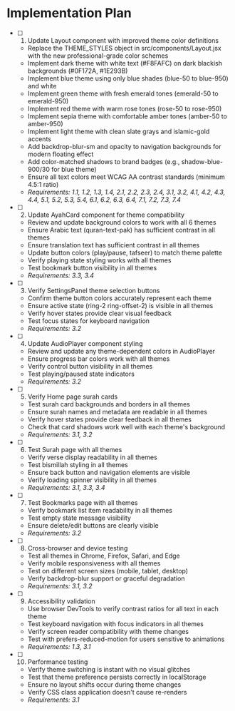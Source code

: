 # Implementation Plan

- [ ] 1. Update Layout component with improved theme color definitions
  - Replace the THEME_STYLES object in src/components/Layout.jsx with the new professional-grade color schemes
  - Implement dark theme with white text (#F8FAFC) on dark blackish backgrounds (#0F172A, #1E293B)
  - Implement blue theme using only blue shades (blue-50 to blue-950) and white
  - Implement green theme with fresh emerald tones (emerald-50 to emerald-950)
  - Implement red theme with warm rose tones (rose-50 to rose-950)
  - Implement sepia theme with comfortable amber tones (amber-50 to amber-950)
  - Implement light theme with clean slate grays and islamic-gold accents
  - Add backdrop-blur-sm and opacity to navigation backgrounds for modern floating effect
  - Add color-matched shadows to brand badges (e.g., shadow-blue-900/30 for blue theme)
  - Ensure all text colors meet WCAG AA contrast standards (minimum 4.5:1 ratio)
  - _Requirements: 1.1, 1.2, 1.3, 1.4, 2.1, 2.2, 2.3, 2.4, 3.1, 3.2, 4.1, 4.2, 4.3, 4.4, 5.1, 5.2, 5.3, 5.4, 6.1, 6.2, 6.3, 6.4, 7.1, 7.2, 7.3, 7.4_

- [ ] 2. Update AyahCard component for theme compatibility
  - Review and update background colors to work with all 6 themes
  - Ensure Arabic text (quran-text-pak) has sufficient contrast in all themes
  - Ensure translation text has sufficient contrast in all themes
  - Update button colors (play/pause, tafseer) to match theme palette
  - Verify playing state styling works with all themes
  - Test bookmark button visibility in all themes
  - _Requirements: 3.3, 3.4_

- [ ] 3. Verify SettingsPanel theme selection buttons
  - Confirm theme button colors accurately represent each theme
  - Ensure active state (ring-2 ring-offset-2) is visible in all themes
  - Verify hover states provide clear visual feedback
  - Test focus states for keyboard navigation
  - _Requirements: 3.2_

- [ ] 4. Update AudioPlayer component styling
  - Review and update any theme-dependent colors in AudioPlayer
  - Ensure progress bar colors work with all themes
  - Verify control button visibility in all themes
  - Test playing/paused state indicators
  - _Requirements: 3.2_

- [ ] 5. Verify Home page surah cards
  - Test surah card backgrounds and borders in all themes
  - Ensure surah names and metadata are readable in all themes
  - Verify hover states provide clear feedback in all themes
  - Check that card shadows work well with each theme's background
  - _Requirements: 3.1, 3.2_

- [ ] 6. Test Surah page with all themes
  - Verify verse display readability in all themes
  - Test bismillah styling in all themes
  - Ensure back button and navigation elements are visible
  - Verify loading spinner visibility in all themes
  - _Requirements: 3.1, 3.3, 3.4_

- [ ] 7. Test Bookmarks page with all themes
  - Verify bookmark list item readability in all themes
  - Test empty state message visibility
  - Ensure delete/edit buttons are clearly visible
  - _Requirements: 3.2_

- [ ] 8. Cross-browser and device testing
  - Test all themes in Chrome, Firefox, Safari, and Edge
  - Verify mobile responsiveness with all themes
  - Test on different screen sizes (mobile, tablet, desktop)
  - Verify backdrop-blur support or graceful degradation
  - _Requirements: 3.1, 3.2_

- [ ] 9. Accessibility validation
  - Use browser DevTools to verify contrast ratios for all text in each theme
  - Test keyboard navigation with focus indicators in all themes
  - Verify screen reader compatibility with theme changes
  - Test with prefers-reduced-motion for users sensitive to animations
  - _Requirements: 1.3, 3.1_

- [ ] 10. Performance testing
  - Verify theme switching is instant with no visual glitches
  - Test that theme preference persists correctly in localStorage
  - Ensure no layout shifts occur during theme changes
  - Verify CSS class application doesn't cause re-renders
  - _Requirements: 3.1_
